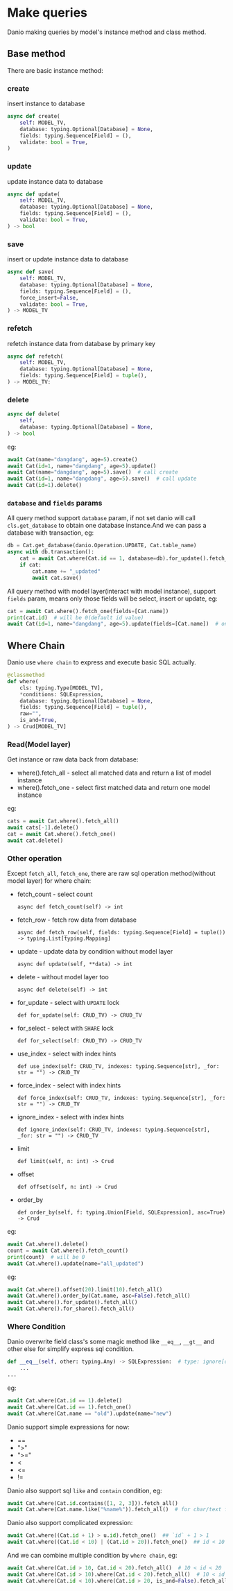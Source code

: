 # Make queries

Danio making queries by model's instance method and class method.


## Base method

There are basic instance method:

### create

insert instance to database

```python
async def create(
    self: MODEL_TV,
    database: typing.Optional[Database] = None,
    fields: typing.Sequence[Field] = (),
    validate: bool = True,
)
```

### update

update instance data to database

```python
async def update(
    self: MODEL_TV,
    database: typing.Optional[Database] = None,
    fields: typing.Sequence[Field] = (),
    validate: bool = True,
) -> bool
```

### save

insert or update instance data to database

```python
async def save(
    self: MODEL_TV,
    database: typing.Optional[Database] = None,
    fields: typing.Sequence[Field] = (),
    force_insert=False,
    validate: bool = True,
) -> MODEL_TV
```

### refetch

refetch instance data from database by primary key

```python
async def refetch(
    self: MODEL_TV,
    database: typing.Optional[Database] = None,
    fields: typing.Sequence[Field] = tuple(),
) -> MODEL_TV:
```

### delete

``` python
async def delete(
    self,
    database: typing.Optional[Database] = None,
) -> bool
```

eg:

```python
await Cat(name="dangdang", age=5).create()
await Cat(id=1, name="dangdang", age=5).update()
await Cat(name="dangdang", age=5).save()  # call create
await Cat(id=1, name="dangdang", age=5).save()  # call update
await Cat(id=1).delete()
```

### `database` and `fields` params

All query method support `database` param, if not set danio will call `cls.get_database` to obtain one database instance.And we can pass a database with transaction, eg:
```python
db = Cat.get_database(danio.Operation.UPDATE, Cat.table_name)
async with db.transaction():
    cat = await Cat.where(Cat.id == 1, database=db).for_update().fetch_one()
    if cat:
        cat.name += "_updated"
        await cat.save()
```

All query method with model layer(interact with model instance), support `fields` param, means only those fields will be select, insert or update, eg:
```python
cat = await Cat.where().fetch_one(fields=[Cat.name])
print(cat.id)  # will be 0(default id value)
await Cat(id=1, name="dangdang", age=5).update(fields=[Cat.name])  # only name field will be update in database
```

## Where Chain

Danio use `where chain` to express and execute basic SQL actually.


```python
@classmethod
def where(
    cls: typing.Type[MODEL_TV],
    *conditions: SQLExpression,
    database: typing.Optional[Database] = None,
    fields: typing.Sequence[Field] = tuple(),
    raw="",
    is_and=True,
) -> Crud[MODEL_TV]
```

### Read(Model layer)

Get instance or raw data back from database:

* where().fetch_all - select all matched data and return a list of model instance
* where().fetch_one - select first matched data and return one model instance

eg:
```python
cats = await Cat.where().fetch_all()
await cats[-1].delete()
cat = await Cat.where().fetch_one()
await cat.delete()
```

### Other operation

Except `fetch_all`, `fetch_one`, there are raw sql operation method(without model layer) for where chain:

* fetch_count - select count

    `async def fetch_count(self) -> int`

* fetch_row - fetch row data from database

    `async def fetch_row(self, fields: typing.Sequence[Field] = tuple()) -> typing.List[typing.Mapping]`

* update - update data by condition without model layer

    `async def update(self, **data) -> int`

* delete - without model layer too

    `async def delete(self) -> int`

* for_update - select with `UPDATE` lock

    `def for_update(self: CRUD_TV) -> CRUD_TV`

* for_select - select with `SHARE` lock

    `def for_select(self: CRUD_TV) -> CRUD_TV`

* use_index - select with index hints

    `def use_index(self: CRUD_TV, indexes: typing.Sequence[str], _for: str = "") -> CRUD_TV`

* force_index - select with index hints

    `def force_index(self: CRUD_TV, indexes: typing.Sequence[str], _for: str = "") -> CRUD_TV`

* ignore_index - select with index hints

    `def ignore_index(self: CRUD_TV, indexes: typing.Sequence[str], _for: str = "") -> CRUD_TV`

* limit

    `def limit(self, n: int) -> Crud`

* offset

    `def offset(self, n: int) -> Crud`

* order_by

    `def order_by(self, f: typing.Union[Field, SQLExpression], asc=True) -> Crud`


eg:
```python
await Cat.where().delete()
count = await Cat.where().fetch_count()
print(count)  # will be 0
await Cat.where().update(name="all_updated")
```

eg:
```python
await Cat.where().offset(20).limit(10).fetch_all()
await Cat.where().order_by(Cat.name, asc=False).fetch_all()
await Cat.where().for_update().fetch_all()
await Cat.where().for_share().fetch_all()
```

### Where Condition

Danio overwrite field class's some magic method like `__eq__`, `__gt__` and other else for simplify express sql condition.

```python
def __eq__(self, other: typing.Any) -> SQLExpression:  # type: ignore[override]
    ...
...
```

eg:
```python
await Cat.where(Cat.id == 1).delete()
await Cat.where(Cat.id == 1).fetch_one()
await Cat.where(Cat.name == "old").update(name="new")
```

Danio support simple expressions for now:

* ==
* ">"
* ">="
* <
* <=
* !=

Danio also support sql `like` and `contain` condition, eg:
```python
await Cat.where(Cat.id.contains([1, 2, 3])).fetch_all()
await Cat.where(Cat.name.like("%name%")).fetch_all()  # for char/text field only
```

Danio also support complicated expression:
```python
await Cat.where((Cat.id + 1) > u.id).fetch_one()  ## `id` + 1 > 1
await Cat.where((Cat.id < 10) | (Cat.id > 20)).fetch_one()  ## id < 10 or id > 20
```


And we can combine multiple condition by `where chain`, eg:
```python
await Cat.where(Cat.id > 10, Cat.id < 20).fetch_all()  # 10 < id < 20
await Cat.where(Cat.id > 10).where(Cat.id < 20).fetch_all()  # 10 < id < 20
await Cat.where(Cat.id < 10).where(Cat.id > 20, is_and=False).fetch_all()  # id < 10 or id > 20
```